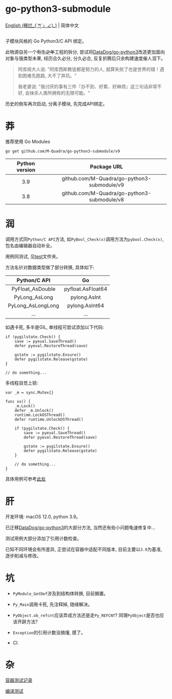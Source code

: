# go-python3-submodule

[English (稀烂_(ˊཀˋ」∠)_)](./README.md) | 简体中文

子模块风格的 Go Python3/C API 绑定。

此物源自另一个<del>有生之年</del>工程的拆分, 尝试将[DataDog/go-python3](https://github.com/DataDog/go-python3)改造更加面向对象与强类型未果, 经历合久必分, 分久必合, 反复折腾后只余构建速度催人泪下。

> 阿库娅大人说: "阿库西斯教徒都是努力的人, 就算失败了也是世界的错！遇到困难先跑路, 大不了弃坑。"
> 
> 我老婆说: "我讨厌的事有三件『办不到、好累、好麻烦』这三句话非常不好, 会抹杀人类所拥有的无限可能。"

历史的倒车再次启动, 分离子模块, 先完成API绑定。

# 莽

推荐使用 Go Modules

```
go get github.com/M-Quadra/go-python3-submodule/v9
```

Python version | Package URL
:---:|:---:
3.9 | github.com/M-Quadra/go-python3-submodule/v9
3.8 | github.com/M-Quadra/go-python3-submodule/v8

# 润

调用方式同`Python/C API`方法, 如`PyBool_Check(x)`调用方法为`pybool.Check(x)`, 包名由编辑器自动补全。

用例同测试, 见[test](./internal/test)文件夹。

方法名针对数据类型做了部分转换, 具体如下:

Python/C API | Go
:---:|:---:
PyFloat_AsDouble | pyfloat.AsFloat64
PyLong_AsLong | pylong.AsInt
PyLong_AsLongLong | pylong.AsInt64
... | ...

如遇卡死, 多半是GIL, 单线程可尝试添加以下代码:

```
if !pygilstate.Check() {
	save := pyeval.SaveThread()
	defer pyeval.RestoreThread(save)

	gstate := pygilstate.Ensure()
	defer pygilstate.Release(gstate)
}

// do something...
```

多线程自觉上锁:

```
var _m = sync.Mutex{}

func xx() {
	_m.Lock()
	defer _m.Unlock()
	runtime.LockOSThread()
	defer runtime.UnlockOSThread()

	if !pygilstate.Check() {
		save := pyeval.SaveThread()
		defer pyeval.RestoreThread(save)

		gstate := pygilstate.Ensure()
		defer pygilstate.Release(gstate)
	}

	// do something...
}
```

具体用例可参考[此处](./internal/example/scipy)

# 肝

开发环境: macOS 12.0, python 3.9。

已迁移[DataDog/go-python3](https://github.com/DataDog/go-python3)的大部分方法, 当然还有些小问题龟速修复中...

测试用例大部分添加了引用计数检查。

已知不同环境会有所差异, 正尝试在容器中适配不同版本, 目前主要以`3.9`为基准, 逐步削减与修改。

# 坑

- `PyModule_GetDef`涉及到结构体转换, 目前搁置。

- `Py_Main`调用卡死, 先注释掉, 随缘解决。

- `PyObject.ob_refcnt`应该弄成方法还是走`Py_REFCNT`? 同理`PyObject`是否也应该开辟方法?

- `Exception`的引用计数没搞懂, 摸了。

- CI.

# 杂

[容器测试记录](https://github.com/M-Quadra/go-python3-submodule/wiki/%E5%AE%B9%E5%99%A8%E6%B5%8B%E8%AF%95%E8%AE%B0%E5%BD%95)

[编译测试](https://github.com/M-Quadra/go-python3-submodule/wiki/%E7%BC%96%E8%AF%91%E6%B5%8B%E8%AF%95)
